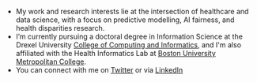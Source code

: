 - My work and research interests lie at the intersection of healthcare and data science, with a focus on predictive modelling, AI fairness, and health disparities research. 
- I’m currently pursuing a doctoral degree in Information Science at the Drexel University [College of Computing and Informatics](https://drexel.edu/cci/), and I'm also affiliated with the Health Informatics Lab at [Boston University Metropolitan College](https://www.bu.edu/met/).
- You can connect with me on [Twitter](https://twitter.com/mary_m_lucas) or via [LinkedIn](https://www.linkedin.com/in/marymlucas/)

<!---
marymlucas/marymlucas is a ✨ special ✨ repository because its `README.md` (this file) appears on your GitHub profile.
You can click the Preview link to take a look at your changes.
--->
